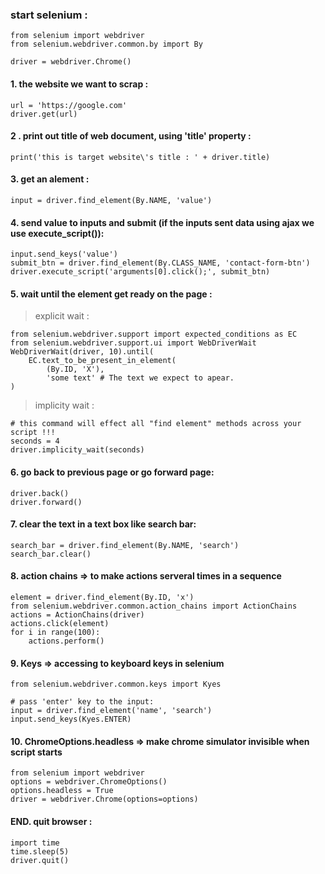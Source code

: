 ### start selenium : 
```
from selenium import webdriver
from selenium.webdriver.common.by import By

driver = webdriver.Chrome()
```

#### 1. the website we want to scrap :
```
url = 'https://google.com'
driver.get(url)
```

#### 2 . print out title of web document, using 'title' property :
```
print('this is target website\'s title : ' + driver.title)
```

#### 3. get an alement :
```
input = driver.find_element(By.NAME, 'value')
```

#### 4. send value to inputs and submit (if the inputs sent data using ajax we use execute_script()):
```
input.send_keys('value')
submit_btn = driver.find_element(By.CLASS_NAME, 'contact-form-btn')
driver.execute_script('arguments[0].click();', submit_btn)
```


#### 5. wait until the element get ready on the page :
> explicit wait :
```
from selenium.webdriver.support import expected_conditions as EC
from selenium.webdriver.support.ui import WebDriverWait
WebِDriverWait(driver, 10).until(
    EC.text_to_be_present_in_element(
        (By.ID, 'X'),
        'some text' # The text we expect to apear.
)
```
> implicity wait :
```
# this command will effect all "find element" methods across your script !!!
seconds = 4
driver.implicity_wait(seconds)
```

#### 6. go back to previous page or go forward page:
```
driver.back()
driver.forward()
```

#### 7. clear the text in a text box like search bar:
```
search_bar = driver.find_element(By.NAME, 'search')
search_bar.clear()
```


#### 8. action chains => to make actions serveral times in a sequence
```
element = driver.find_element(By.ID, 'x')
from selenium.webdriver.common.action_chains import ActionChains
actions = ActionChains(driver)
actions.click(element)
for i in range(100):
    actions.perform()
```

#### 9. Keys => accessing to keyboard keys in selenium
```
from selenium.webdriver.common.keys import Kyes

# pass 'enter' key to the input:
input = driver.find_element('name', 'search')
input.send_keys(Kyes.ENTER)
```

#### 10. ChromeOptions.headless => make chrome simulator invisible when script starts
```
from selenium import webdriver
options = webdriver.ChromeOptions()
options.headless = True
driver = webdriver.Chrome(options=options)
```


#### END. quit browser :
```
import time
time.sleep(5)
driver.quit()
```
